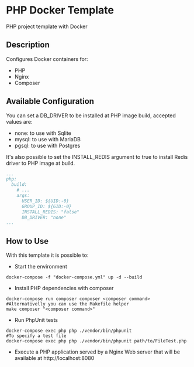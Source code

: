 # PHP Docker Template

PHP project template with Docker

## Description

Configures Docker containers for:
- PHP
- Nginx
- Composer

## Available Configuration

You can set a DB_DRIVER to be installed at PHP image build, accepted values are:
- none: to use with Sqlite
- mysql: to use with MariaDB
- pgsql: to use with Postgres

It's also possible to set the INSTALL_REDIS argument to true to install Redis driver to PHP image at build.

```yml
...
php:
  build:
    # ...
    args:
      USER_ID: ${UID:-0}
      GROUP_ID: ${GID:-0}
      INSTALL_REDIS: "false"
      DB_DRIVER: "none"
...
```

## How to Use

With this template it is possible to:

- Start the environment
```console
docker-compose -f "docker-compose.yml" up -d --build
```
  
- Install PHP dependencies with composer
```console
docker-compose run composer composer <composer command>
#Alternativelly you can use the Makefile helper
make composer "<composer command>"
```

- Run PhpUnit tests
```console
docker-compose exec php php ./vendor/bin/phpunit
#To specify a test file
docker-compose exec php php ./vendor/bin/phpunit path/to/FileTest.php
```

- Execute a PHP application served by a Nginx Web server that will be available at http://localhost:8080